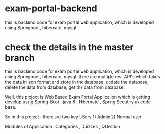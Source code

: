# exam-portal-backend
this is backend code for exam portal web application, which is developed using Springboot, hibernate, mysql

# check the details in the master branch 

this is backend code for exam portal web application, which is developed using Springboot, hibernate, mysql. there are multiple rest API's which takes the data in json format and store in the database, update the database, delete the data from database, get the data from database.

Well, this project is Web Based Exam Portal Application which is getting develop using Spring-Boot , java 8 , Hibernate , Spring Secutiry as code base.

So in this project : there are two key USers 1) Admin 2) Normal user

Modules of Application : Categories , Quizzes , QUestion
